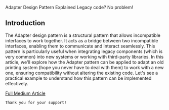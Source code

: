 Adapter Design Pattern Explained
Legacy code? No problem!

## Introduction
The Adapter design pattern is a structural pattern that allows incompatible interfaces to work together. It acts as a bridge between two incompatible interfaces, enabling them to communicate and interact seamlessly. This pattern is particularly useful when integrating legacy components (which is very common) into new systems or working with third-party libraries. In this article, we'll explore how the Adapter pattern can be applied to adapt an old printing system (hope you never have to deal with them) to work with a new one, ensuring compatibility without altering the existing code. Let's see a practical example to understand how this pattern can be implemented effectively.

[Full Medium Article](https://levelup.gitconnected.com/adapter-design-pattern-explained-5b33e888b897)


```
Thank you for your support!
```
